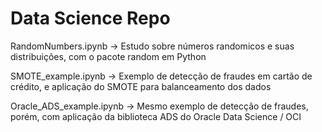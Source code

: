 # Data Science Repo

RandomNumbers.ipynb -> Estudo sobre números randomicos e suas distribuições, com o pacote random em Python

SMOTE_example.ipynb -> Exemplo de detecção de fraudes em cartão de crédito, e aplicação do SMOTE para balanceamento dos dados

Oracle_ADS_example.ipynb -> Mesmo exemplo de detecção de fraudes, porém, com aplicação da biblioteca ADS do Oracle Data Science / OCI

